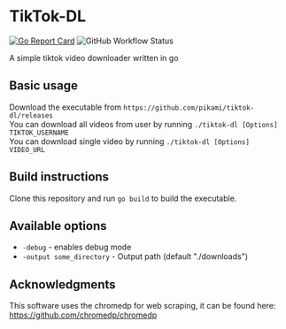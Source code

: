 # TikTok-DL

[![Go Report Card](https://goreportcard.com/badge/github.com/pikami/tiktok-dl)](https://goreportcard.com/report/github.com/pikami/tiktok-dl)
![GitHub Workflow Status](https://img.shields.io/github/workflow/status/pikami/tiktok-dl/tiktok-dl_CI)

A simple tiktok video downloader written in go

## Basic usage
Download the executable from `https://github.com/pikami/tiktok-dl/releases`\
You can download all videos from user by running `./tiktok-dl [Options] TIKTOK_USERNAME`\
You can download single video by running `./tiktok-dl [Options] VIDEO_URL`

## Build instructions
Clone this repository and run `go build` to build the executable.

## Available options
* `-debug` - enables debug mode
* `-output some_directory` - Output path (default "./downloads")

## Acknowledgments
This software uses the chromedp for web scraping, it can be found here: https://github.com/chromedp/chromedp
